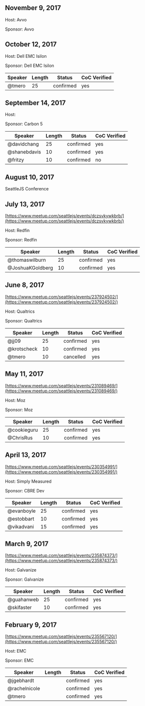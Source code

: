 
## November 9, 2017
[]()

Host: Avvo

Sponsor: Avvo


## October 12, 2017
[]()

Host: Dell EMC Isilon

Sponsor: Dell EMC Isilon

Speaker | Length | Status | CoC Verified
--- | --- | --- | ---
@tmero | 25 | confirmed | yes

## September 14, 2017
[]()

Host: 

Sponsor: Carbon 5

Speaker | Length | Status | CoC Verified
--- | --- | --- | ---
@davidchang | 25 | confirmed | yes
@shanebdavis | 10 | confirmed | yes
@fritzy | 10 | confirmed | no

## August 10, 2017
SeattleJS Conference

## July 13, 2017
[https://www.meetup.com/seattlejs/events/dczsvkywkbrb/](https://www.meetup.com/seattlejs/events/dczsvkywkbrb/)

Host: Redfin

Sponsor: Redfin

Speaker | Length | Status | CoC Verified
--- | --- | --- | ---
@thomaswilburn | 25 | confirmed | yes
@JoshuaKGoldberg | 10 | confirmed | yes

## June 8, 2017
[https://www.meetup.com/seattlejs/events/237924502/](https://www.meetup.com/seattlejs/events/237924502/)

Host: Qualtrics

Sponsor: Qualtrics

Speaker | Length | Status | CoC Verified
--- | --- | --- | ---
@jj09 | 25 | confirmed | yes
@krotscheck | 10 | confirmed | yes
@tmero | 10 | cancelled | yes

## May 11, 2017
[https://www.meetup.com/seattlejs/events/231089469/](https://www.meetup.com/seattlejs/events/231089469/)

Host: Moz

Sponsor: Moz

Speaker | Length | Status | CoC Verified
--- | --- | --- | ---
@cookieguru | 25 | confirmed | yes
@ChrisRus | 10 | confirmed | yes

## April 13, 2017
[https://www.meetup.com/seattlejs/events/230354991/](https://www.meetup.com/seattlejs/events/230354991/)

Host: Simply Measured

Sponsor: CBRE Dev

Speaker | Length | Status | CoC Verified
--- | --- | --- | ---
@evanboyle | 25 | confirmed | yes
@estobbart | 10 | confirmed | yes
@vikadvani | 15 | confirmed | yes

## March 9, 2017
[https://www.meetup.com/seattlejs/events/235874373/](https://www.meetup.com/seattlejs/events/235874373/)

Host: Galvanize

Sponsor: Galvanize

Speaker | Length | Status | CoC Verified
--- | --- | --- | ---
@guahanweb | 25 | confirmed | yes
@skifaster | 10 | confirmed | yes

## February 9, 2017
[https://www.meetup.com/seattlejs/events/235567120/](https://www.meetup.com/seattlejs/events/235567120/)

Host: EMC

Sponsor: EMC

Speaker | Length | Status | CoC Verified
--- | --- | --- | ---
@jgebhardt | | confirmed | yes
@rachelnicole | | confirmed | yes
@tmero | | confirmed | yes
